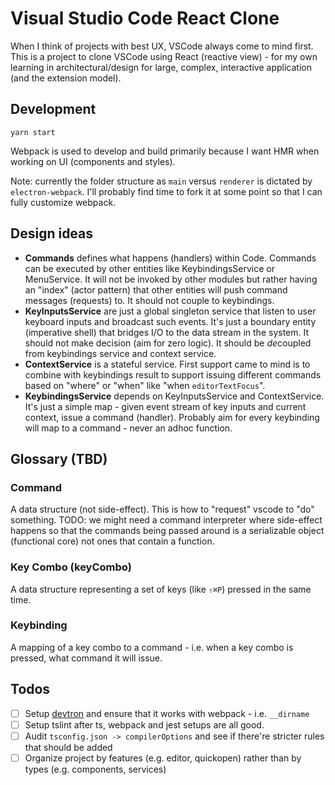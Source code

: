 # Visual Studio Code React Clone

When I think of projects with best UX, VSCode always come to mind first. This is a project to clone VSCode using React (reactive view) - for my own learning in architectural/design for large, complex, interactive application (and the extension model).

## Development

```base
yarn start
```

Webpack is used to develop and build primarily because I want HMR when working on UI (components and styles).

Note: currently the folder structure as `main` versus `renderer` is dictated by `electron-webpack`. I'll probably find time to fork it at some point so that I can fully customize webpack.

## Design ideas

- **Commands** defines what happens (handlers) within Code. Commands can be executed by other entities like KeybindingsService or MenuService. It will not be invoked by other modules but rather having an "index" (actor pattern) that other entities will push command messages (requests) to. It should not couple to keybindings.
- **KeyInputsService** are just a global singleton service that listen to user keyboard inputs and broadcast such events. It's just a boundary entity (imperative shell) that bridges I/O to the data stream in the system. It should not make decision (aim for zero logic). It should be *de*coupled from keybindings service and context service.
- **ContextService** is a stateful service. First support came to mind is to combine with keybindings result to support issuing different commands based on "where" or "when" like "when `editorTextFocus`".
- **KeybindingsService** depends on KeyInputsService and ContextService. It's just a simple map - given event stream of key inputs and current context, issue a command (handler). Probably aim for every keybinding will map to a command - never an adhoc function.


## Glossary (TBD)

### Command
A data structure (not side-effect). This is how to "request" vscode to "do" something.
TODO: we might need a command interpreter where side-effect happens so that the commands being passed around is a serializable object (functional core) not ones that contain a function.

### Key Combo (keyCombo)
A data structure representing a set of keys (like `⇧⌘P`) pressed in the same time.

### Keybinding
A mapping of a key combo to a command - i.e. when a key combo is pressed, what command it will issue.


## Todos

- [ ] Setup [devtron](https://github.com/electron/devtron) and ensure that it works with webpack - i.e. `__dirname`
- [ ] Setup tslint after ts, webpack and jest setups are all good.
- [ ] Audit `tsconfig.json -> compilerOptions` and see if there're stricter rules that should be added
- [ ] Organize project by features (e.g. editor, quickopen) rather than by types (e.g. components, services)
